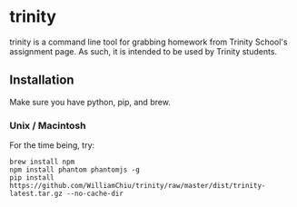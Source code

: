 # trinity

trinity is a command line tool for grabbing homework from Trinity School's assignment page. As such, it is intended to be used by Trinity students.

## Installation

Make sure you have python, pip, and brew.

### Unix / Macintosh

For the time being, try:
```
brew install npm
npm install phantom phantomjs -g
pip install https://github.com/WilliamChiu/trinity/raw/master/dist/trinity-latest.tar.gz --no-cache-dir
```
